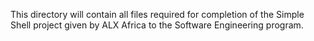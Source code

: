 This directory will contain all files required for completion of the Simple Shell project given by ALX Africa to the Software Engineering program.
